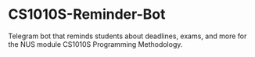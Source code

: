 # CS1010S-Reminder-Bot
Telegram bot that reminds students about deadlines, exams, and more for the NUS module CS1010S Programming Methodology.
